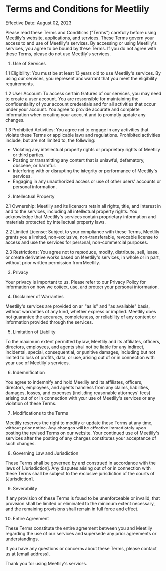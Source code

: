 # Terms and Conditions for Meetlily

Effective Date: August 02, 2023

Please read these Terms and Conditions ("Terms") carefully before using Meetlily's website, applications, and services. These Terms govern your access to and use of Meetlily's services. By accessing or using Meetlily's services, you agree to be bound by these Terms. If you do not agree with these Terms, please do not use Meetlily's services.

1. Use of Services

1.1 Eligibility:
You must be at least 13 years old to use Meetlily's services. By using our services, you represent and warrant that you meet the eligibility requirements.

1.2 User Account:
To access certain features of our services, you may need to create a user account. You are responsible for maintaining the confidentiality of your account credentials and for all activities that occur under your account. You agree to provide accurate and complete information when creating your account and to promptly update any changes.

1.3 Prohibited Activities:
You agree not to engage in any activities that violate these Terms or applicable laws and regulations. Prohibited activities include, but are not limited to, the following:
- Violating any intellectual property rights or proprietary rights of Meetlily or third parties.
- Posting or transmitting any content that is unlawful, defamatory, obscene, or harmful.
- Interfering with or disrupting the integrity or performance of Meetlily's services.
- Engaging in any unauthorized access or use of other users' accounts or personal information.

2. Intellectual Property

2.1 Ownership:
Meetlily and its licensors retain all rights, title, and interest in and to the services, including all intellectual property rights. You acknowledge that Meetlily's services contain proprietary information and materials protected by intellectual property laws.

2.2 Limited License:
Subject to your compliance with these Terms, Meetlily grants you a limited, non-exclusive, non-transferable, revocable license to access and use the services for personal, non-commercial purposes.

2.3 Restrictions:
You agree not to reproduce, modify, distribute, sell, lease, or create derivative works based on Meetlily's services, in whole or in part, without prior written permission from Meetlily.

3. Privacy

Your privacy is important to us. Please refer to our Privacy Policy for information on how we collect, use, and protect your personal information.

4. Disclaimer of Warranties

Meetlily's services are provided on an "as is" and "as available" basis, without warranties of any kind, whether express or implied. Meetlily does not guarantee the accuracy, completeness, or reliability of any content or information provided through the services.

5. Limitation of Liability

To the maximum extent permitted by law, Meetlily and its affiliates, officers, directors, employees, and agents shall not be liable for any indirect, incidental, special, consequential, or punitive damages, including but not limited to loss of profits, data, or use, arising out of or in connection with your use of Meetlily's services.

6. Indemnification

You agree to indemnify and hold Meetlily and its affiliates, officers, directors, employees, and agents harmless from any claims, liabilities, damages, losses, and expenses (including reasonable attorneys' fees) arising out of or in connection with your use of Meetlily's services or any violation of these Terms.

7. Modifications to the Terms

Meetlily reserves the right to modify or update these Terms at any time, without prior notice. Any changes will be effective immediately upon posting the revised Terms on our website. Your continued use of Meetlily's services after the posting of any changes constitutes your acceptance of such changes.

8. Governing Law and Jurisdiction

These Terms shall be governed by and construed in accordance with the laws of [Jurisdiction]. Any disputes arising out of or in connection with these Terms shall be subject to the exclusive jurisdiction of the courts of [Jurisdiction].

9. Severability

If any provision of these Terms is found to be unenforceable or invalid, that provision shall be limited or eliminated to the minimum extent necessary, and the remaining provisions shall remain in full force and effect.

10. Entire Agreement

These Terms constitute the entire agreement between you and Meetlily regarding the use of our services and supersede any prior agreements or understandings.

If you have any questions or concerns about these Terms, please contact us at [email address].

Thank you for using Meetlily's services.
